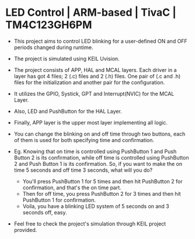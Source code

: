 
# LED Control | ARM-based | TivaC | TM4C123GH6PM

* This project aims to control LED blinking for a user-defined ON and OFF periods changed during runtime.

* The project is simulated using KEIL Uvision.

* The project consists of APP, HAL and MCAL layers. Each driver in a layer has got 4 files; 2 (.c) files and 2 (.h) files. One pair of (.c and .h) files for the initialization and another pair for the configuration.
* It utilizes the GPIO, Systick, GPT and  Interrupt(NVIC) for the MCAL Layer.
* Also, LED and PushButton for the HAL Layer.
* Finally, APP layer is the upper most layer implementing all logic.

* You can change the blinking on and off time through two buttons, each of them is used for both specifying time and confirmation.<br>
* Eg. Knowing that on time is controlled using PushButton 1 and Push Button 2 is its confirmation, while off time is controlled using PushButton 2 and Push Button 1 is its confirmation. So, if you want to make the on time 5 seconds and off time 3 seconds, what will you do?
    * You'll press PushButton 1 for 5 times and then hit PushButton 2 for confirmation, and that's the on time part.
    * Then for off time, you press PushButton 2 for 3 times and then hit PushButton 1 for confirmation.
    * Voila, you have a blinking LED system of 5 seconds on and 3 seconds off, easy.

* Feel free to check the project's simulation through KEIL project provided.



